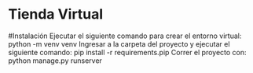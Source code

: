 # Tienda Virtual

#Instalación
	Ejecutar el siguiente comando para crear el entorno virtual: python -m venv venv 
	Ingresar a la carpeta del proyecto y ejecutar el siguiente comando:	pip install -r requirements.pip	
	Correr el proyecto con: python manage.py runserver